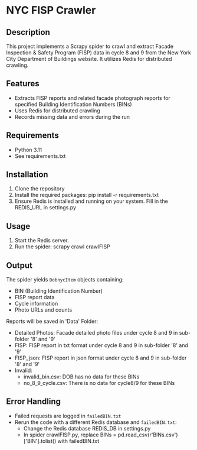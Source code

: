 # NYC FISP Crawler

## Description
This project implements a Scrapy spider to crawl and extract Facade Inspection & Safety Program (FISP) data in cycle 8 and 9 from the New York City Department of Buildings website. It utilizes Redis for distributed crawling.

## Features
- Extracts FISP reports and related facade photograph reports for specified Building Identification Numbers (BINs)
- Uses Redis for distributed crawling
- Records missing data and errors during the run

## Requirements
- Python 3.11
- See requirements.txt

## Installation
1. Clone the repository
2. Install the required packages: pip install -r requirements.txt
3. Ensure Redis is installed and running on your system. Fill in the REDIS_URL in settings.py

## Usage
1. Start the Redis server.
2. Run the spider: scrapy crawl crawlFISP

## Output
The spider yields `DobnycItem` objects containing:
- BIN (Building Identification Number)
- FISP report data
- Cycle information
- Photo URLs and counts

Reports will be saved in 'Data' Folder:
- Detailed Photos: Facade detailed photo files under cycle 8 and 9 in sub-folder '8' and '9'
- FISP: FISP report in txt format under cycle 8 and 9 in sub-folder '8' and '9'
- FISP_json: FISP report in json format under cycle 8 and 9 in sub-folder '8' and '9'
- Invalid:
  - invalid_bin.csv: DOB has no data for these BINs
  - no_8_9_cycle.csv: There is no data for cycle8/9 for these BINs

## Error Handling
- Failed requests are logged in `failedBIN.txt`
- Rerun the code with a different Redis database and `failedBIN.txt`:
  - Change the Redis database REDIS_DB in settings.py
  - In spider crawlFISP.py, replace BINs = pd.read_csv(r'BINs.csv')['BIN'].tolist() with failedBIN.txt



